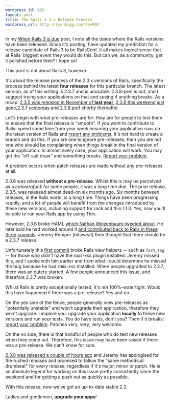 ```yaml
--- 
wordpress_id: 993
layout: post
title: The Rails 2.3.x Release Process
wordpress_url: http://ryanbigg.com/?p=993
---
```

In my <a href="http://ryanbigg.com/2010/04/when-rails-3-is-due/">When Rails 3 is due</a> post, I note all the dates where the Rails versions have been released. Since it's posting, have updated my prediction for a release candidate of Rails 3 to be RailsConf. It all makes logical sense that at Rails' biggest event they would do this. But can we, as a community, get it polished before then? I hope so! 

This post is not about Rails 3, however.

It's about the release process of the 2.3.x versions of Rails, specifically the process behind the latest <strong>four releases</strong> for this particular branch. The latest version, as of this writing is 2.3.7 and is unusable. 2.3.8-pre1 is out, and I suggest trying your applications on that and seeing if anything breaks. As a recap: <a href="http://weblog.rubyonrails.org/2009/11/30/ruby-on-rails-2-3-5-released">2.3.5 was released in November of <strong>last year</strong></a>, <a href='http://weblog.rubyonrails.org/2010/5/23/ruby-on-rails-2-3-6-released'>2.3.6 this weekend just gone</a>,<a href='http://weblog.rubyonrails.org/2010/5/24/ruby-on-rails-2-3-7-released'>2.3.7 yesterday</a> and <a href='http://rubygems.org/gems/rails/versions/2.3.8.pre1'>2.3.8.pre1</a> shortly thereafter.

Let's begin with what pre-releases are for: they are for people to test them to ensure that the final release is "smooth". If you want to contribute to Rails: spend some time from your week ensuring your application runs on the latest version of Rails and <a href='http://rails.lighthouseapp.com'>report any problems</a>. It's not hard to create a branch and do this. If you are one to ignore pre-releases, then you are not one who should be complaining when things break in the final version of your application. In almost every case, your application will work. You may get the "off-suit draw" and something breaks. <a href='http://rails.lighthouseapp.com'>Report your problem</a>.

A problem occurs when patch releases are made without any pre-releases at all. 

2.3.6 was released <strong>without a pre-release</strong>. Whilst this is may be perceived as a <em>catastrofuck</em> for some people, it was a long time due. The prior release, 2.3.5, was released almost dead-on six months ago. Six months between releases, in the Rails world, is a long time. Things have been progressing rapidly, and a lot of people will benefit from the changes introduced by these new versions, including support for rack and thin 1.1.0. Yes, now you'll be able to run your Rails app by using Thin.

However, 2.3.6 broke HAML <a href='http://twitter.com/nex3/status/14549663207'>which Nathan Weizenbaum tweeted about</a>. He later said he had worked around it <a href='http://twitter.com/nex3/status/14551076330'> and contributed back to Rails in <a href='http://github.com/rails/rails/commit/e3f14d12cdad03a2294c8f7d4e170bbaecefe098'>these</a> <a href='http://github.com/rails/rails/commit/e53791f8c06cad94f69789143e442e9866f9dfe0'>three</a> <a href='http://github.com/rails/rails/commit/48fbe7b0d8fcecce200ea35f46a8716077e13aea'>commits</a>. Jeremy Kemper (bitsweat) then thought that there should be a 2.3.7 release.

Unfortunately this <a href='http://github.com/rails/rails/commit/e3f14d12cdad03a2294c8f7d4e170bbaecefe098'>first commit</a> broke Rails view helpers -- such as `form_tag` -- for those who didn't have the _rails-xss_ plugin installed.  Jeremy missed this, and I spoke with him earlier and from what I could determine he missed the bug because he had _rails-xss_ installed. When people upgraded to 2.3.7, there was <a href='http://weblog.rubyonrails.org/2010/5/24/ruby-on-rails-2-3-7-released'>an outcry</a> started. A few people announced this issue, and therefore 2.3.7 was broken.

Whilst Rails is pretty exceptionally tested, it's not 100%-watertight. Would this have happened if there was a pre-release? Yes and no.

On the yes side of the fence, people generally view pre-releases as "potentially unstable" and won't upgrade their application, therefore they won't upgrade. I implore you: upgrade your application <strong>locally</strong> to these new versions and run your tests. You do have tests, don't you? Then if it breaks: <a href='http://rails.lighthouseapp.com'>report your problem</a>. Patches very, very, very welcome.

On the no side, there is that handful of people who do test new releases when they come out. Therefore, this issue may have been raised if there was a pre-release. We can't know for sure.

<a href='http://weblog.rubyonrails.org/2010/5/25/ruby-on-rails-2-3-8-released'>2.3.8 was released a couple of hours ago</a> and Jeremy has apologised for the rushed releases and promised to follow the "same methodical drumbeat" for every release, regardless if it's major, minor or patch. He is an absolute legend for working on this issue pretty consistently since the weekend and for getting a push out as quickly as possible.

With this release, now we've got an up-to-date stable 2.3.

Ladies and gentlemen, <strong>upgrade your apps</strong>!
